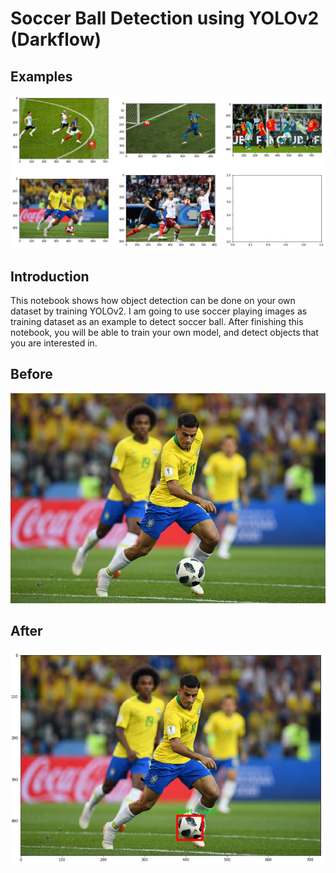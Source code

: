 # Soccer Ball Detection using YOLOv2 (Darkflow)

## Examples
![alt text](./sample_result2.PNG)

## Introduction
This notebook shows how object detection can be done on your own dataset by training YOLOv2. I am going to use soccer playing images as training dataset as an example to detect soccer ball. After finishing this notebook, you will be able to train your own model, and detect objects that you are interested in.

## Before
![alt text](./before1.jpg)

## After
![alt text](./after1.png)
